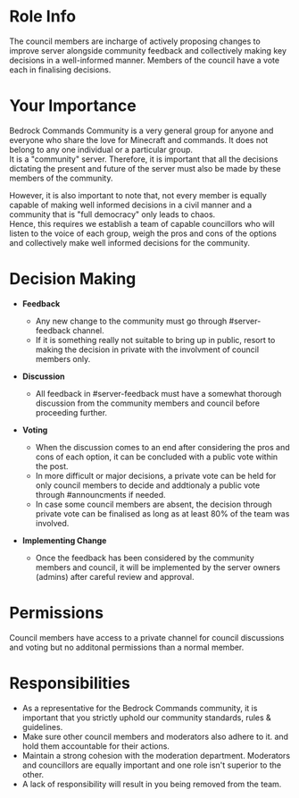 # Role Info

The council members are incharge of actively proposing changes to improve server alongside community feedback and collectively making key decisions in a well-informed manner. Members of the council have a vote each in finalising decisions.

# Your Importance

Bedrock Commands Community is a very general group for anyone and everyone who share the love for Minecraft and commands. It does not belong to any one individual or a particular group.<br>
It is a "community" server. Therefore, it is important that all the decisions dictating the present and future of the server must also be made by these members of the community.

However, it is also important to note that, not every member is equally capable of making well informed decisions in a civil manner and a community that is "full democracy" only leads to chaos.<br>
Hence, this requires we establish a team of capable councillors who will listen to the voice of each group, weigh the pros and cons of the options and collectively make well informed decisions for the community.

# Decision Making

- **Feedback**
    - Any new change to the community must go through #server-feedback channel.
    - If it is something really not suitable to bring up in public, resort to making the decision in private with the involvment of council members only.

- **Discussion**
    - All feedback in #server-feedback must have a somewhat thorough discussion from the community members and council before proceeding further.

- **Voting**
    - When the discussion comes to an end after considering the pros and cons of each option, it can be concluded with a public vote within the post.
    - In more difficult or major decisions, a private vote can be held for only council members to decide and addtionaly a public vote through #announcments if needed.
    - In case some council members are absent, the decision through private vote can be finalised as long as at least 80% of the team was involved.

- **Implementing Change**
    - Once the feedback has been considered by the community members and council, it will be implemented by the server owners (admins) after careful review and approval.

# Permissions

Council members have access to a private channel for council discussions and voting but no additonal permissions than a normal member.

# Responsibilities

- As a representative for the Bedrock Commands community, it is important that you strictly uphold our community standards, rules & guidelines.
- Make sure other council members and moderators also adhere to it. and hold them accountable for their actions.
- Maintain a strong cohesion with the moderation department. Moderators and councillors are equally important and one role isn't superior to the other.
- A lack of responsibility will result in you being removed from the team.
